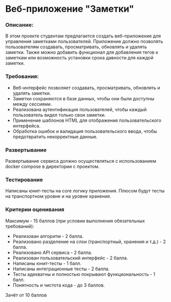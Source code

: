 # Веб-приложение "Заметки"

### Описание: 
В этом проекте студентам предлагается создать веб-приложение для управления заметками пользователей. Приложение должно позволять пользователям создавать, просматривать, обновлять и удалять заметки. Также можно добавить функционал для добавления тегов к заметкам или возможность установки срока давности для каждой заметки.

### Требования:
- Веб-интерфейс позволяет создавать, просматривать, обновлять и удалять заметки.
- Заметки сохраняются в базе данных, чтобы они были доступны между сессиями.
- Реализована аутентификация пользователей, чтобы каждый пользователь видел только свои заметки.
- Применение шаблонов HTML для отображения пользовательского интерфейса.
- Обработка ошибок и валидация пользовательского ввода, чтобы предотвратить некорректные данные.

### Развертывание
Развертывание сервиса должно осуществляться с использованием docker compose в директории с проектом.

### Тестирование
Написаны юнит-тесты на core логику приложения. Плюсом будут тесты на транспортном уровне и на уровне хранения.

### Критерии оценивания
Максимум - 15 баллов (при условии выполнения обязательных требований):

- Реализован алгоритм - 2 балла.
- Реализовано разделение на слои (транспортный, хранения и т.д.) - 2 балла.
- Реализовано API сервиса - 2 балла.
- Реализован пользовательский интерфейс - 2 балла.
- Написаны юнит-тесты - 1 балл.
- Написаны интеграционные тесты - 2 балла.
- Тесты адекватны и полностью покрывают функциональность - 1 балл.
- Понятность и чистота кода - до 3 баллов.

Зачёт от 10 баллов